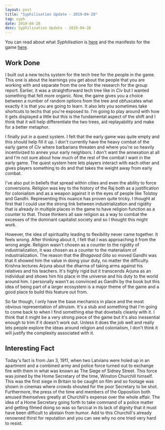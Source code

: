 ```yaml
---
layout: post
title: "Syphilisation Update - 2019-04-28"
tag: syph
date: 2019-04-28
desc: Syphilisation Update - 2019-04-28
---
```



You can read about what *Syphilisation* is [here](/blog/syph/announce) and the manifesto for the game [here](/blog/syph/manifesto).

## Work Done

I built out a new techs system for the tech tree for the people in the game. This one is about the learnings you get about the people that you are working with and separate from the one for the research for the group report. Earlier, it was a straightforward tech tree like in *Civ* but I wanted something that felt more organic. Now, the game gives you a choice between a number of random options from the tree and obfuscates what exactly it is that you are going to learn. It also lets you sometimes take shortcuts to techs that you're exposed to. I'm going to play around with how it gets displayed a little but this is the fundamental aspect of the shift and I think that it will help differentiate the two trees, aid replayability and make for a better metaphor.


I finally put in a quest system. I felt that the early game was quite empty and this should help fill it up. I don't currently have the heavy combat of the early game of *Civ* where barbarians threaten and where you're so heavily incentivized to annex your early neighbors. I don't want the annexation at all and I'm not sure about how much of the rest of the combat I want in the early game. The quest system here lets players interact with each other and gives players something to do and that takes the weight away from early combat.


I've also put in beliefs that spread within cities and even the ability to force conversions. Religion was key to the history of the Raj both as a justification for colonialism and as a weapon against it in the eyes of people like Tolstoy and Gandhi. Representing this nuance has proven quite tricky. I thought at first that I could use the strong link between industrialization and rigidity that is already in multiple places in the game to have religion function as a counter to that. Those thinkers all saw religion as a way to combat the excesses of the dominant capitalist society and so I thought this might work.


However, the idea of spirituality leading to flexibility never came together. It feels wrong. After thinking about it, I felt that I was approaching it from the wrong angle. Religion wasn't chosen as a counter to the rigidity of industrialization, it was chosen as a counter to the materialism of industrialization. The reason that the *Bhagavad Gita* so moved Gandhi was that it showed him the value in doing your duty, no matter the difficulty. Krishna lectures Arjuna about the dharma of taking arms against his relatives and his teachers. It's highly rigid but it transcends Arjuna as an individual and shows him his place in the universe and his duty to the world around him. I personally wasn't as convinced as Gandhi by the book but this idea of being part of a larger ecosystem is a major theme of the game and a good place to build this feature out from.


So far though, I only have the base mechanics in place and the most obvious representation of altruism. It's a stub and something that I'm going to come back to when I find something else that dovetails cleanly with it. I think that it might be a very strong piece of the game but it's also inessential enough to trim if it doesn't work out. Unless it does the job well and really lets people explore the ideas around religion and colonialism, I don't think it will justify the complexity associated with it.

## Interesting Fact

Today's fact is from Jan 3, 1911, when two Latvians were holed up in an apartment and a combined army and police force turned out to exchange fire with them in what was known as The Siege of Sidney Street. This force was joined by the Home Secretary of the time, Winston Churchill himself. This was the first siege in Britain to be caught on film and so footage was shown in cinemas where crowds shouted for the poor Secretary to be shot. Furthermore, the press of the time and members of the Opposition both amused themselves greatly at Churchill's expense over the whole affair. The idea of a Home Secretary going forth to take command of a police matter and getting filmed doing so was so farcical in its lack of dignity that it must have been difficult to abstain from humor. Add to this Churchill's already renowned thirst for reputation and you can see why no one tried very hard to resist.</i>
